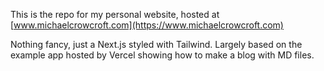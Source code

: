 This is the repo for my personal website, hosted at [www.michaelcrowcroft.com](https://www.michaelcrowcroft.com)

Nothing fancy, just a Next.js styled with Tailwind. Largely based on the example app hosted by Vercel showing how to make a blog with MD files.
